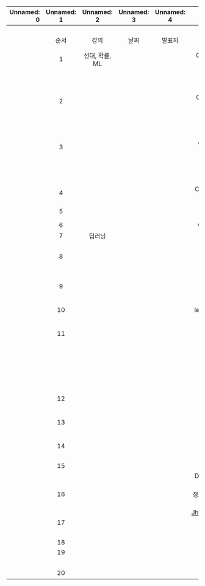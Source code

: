 | Unnamed: 0 | Unnamed: 1 | Unnamed: 2 | Unnamed: 3 | Unnamed: 4 | Unnamed: 5 | Unnamed: 6 | Unnamed: 7 | Unnamed: 8 |
|--:|:-:|:-:|:-:|:-:|:-:|:-:|:-:|:-:|
| | | | | | | | | |
| | | | | | | | | |
| | | | | | | | | |
| | | | | | | | | |
| | 순서 | 강의 | 날짜 | 발표자 | 강의 | 실습 | 조교 | 추가 자료 |
| | 1 | 선대, 확률, ML | | | CS 229 lec 1 - Introduction and Logistics, Review of Linear Algebra | 실습1,2 | | 실습1 ( https://drive.google.com/file/d/1Aqtea9FWbVdteVhv3U2eV11oi7MNtJh5/view?usp=sharing ) |
| | | | | | | | | 실습2 ( https://drive.google.com/file/d/1BD_Nc0Fbf-TzLTsbs_AYo5dZ3b0k93nu/view?usp=sharing ) |
| | 2 | | | | CS 229 lec 2 - Review of Matrix Calculus, Review of Probability | 실습 3,4 | | 실습3 ( https://drive.google.com/file/d/1gFugPjiYe70TfGLvWA-fnhM5VhEY2Iu7/view?usp=sharing ) |
| | | | | | | | | 실습4 ( https://drive.google.com/file/d/1XnJrNH5pXnfHVblGplEnhFZC56khNbQf/view?usp=sharing ) |
| | 3 | | | | CS 229 lec 3 - Review of Probability and Statistics, Setting of Supervised Learning | 실습5,6 | | 실습5 ( https://drive.google.com/file/d/16WbxPodPbYgroTCklA2Jtn6C-ztoph8U/view?usp=sharing ) |
| | | | | | | | | 실습6 ( https://drive.google.com/file/d/1uG6MRNYujZ1ZzarZs2xkw1psYEYHACWC/view?usp=sharing ) |
| | 4 | | | | CS 229 lec 4 - Linear Regression (Normal Equations, probabilistic interpretation), MLE | 실습 7 | | 실습7 ( https://drive.google.com/file/d/1M0LMryw5jujFgb8Gw-ul6UAlv7vKlqjP/view?usp=sharing ) |
| | 5 | | | | CS 229 lec 5 - Perceptron, Logistic Regression, Newton's Method | X | | |
| | 6 | | | | CS 229 lec 21 - Evaluation Metrics (F1, ROC, etc..) | | | |
| | 7 | 딥러닝 | | | lec 1-2 (Introduction, ML basics 1) | | | |
| | | | | | Discussion 1 | | | |
| | 8 | | | | lec 3-4 (ML basics 2, optimization) | hw1 | | https://distill.pub/2017/momentum/ |
| | | | | | Discussion 2 | | | https://openai.com/blog/deep-double-descent/ |
| | | | | | | | | https://mml-book.github.io/book/mml-book.pdf (p.291-p.303) |
| | 9 | | | | lec 5-6 (Backpropogation, CNN) | | | |
| | | | | | Discussion 3 | | | |
| | 10 | | | | lec 7-8(Getting neural nets to train, Computer Vision) | X | | overfitting in deep neural network ( https://lilianweng.github.io/lil-log/2019/03/14/are-deep-neural-networks-dramatically-overfitted.html ) |
| | | | | | Discussion 4 | | | |
| | 11 | | | | lec 9 Generating images from CNN, lec 10 RNN | | | RNN and Regularization(Dropout): |
| | | | | | Discussion 5 | | | https://medium.com/curg/deep-rnn-%EC%A0%95%EA%B7%9C%ED%99%94%EA%B0%80-%EA%B6%81%EA%B8%88%ED%95%B4-7d69f3bbc171 |
| | | | | | | | | Bidirenctional RNN: https://d2l.ai/chapter_recurrent-modern/bi-rnn.html |
| | | | | | | | | Seq to Seq Machine Translation: https://deep-learning-study.tistory.com/685 |
| | | | | | | | | Beam Search: https://littlefoxdiary.tistory.com/4 |
| | 12 | | | | lec11 Seq2Seq | | | |
| | | | | | Discussion 6 | | | |
| | 13 | | | | lec 12 Transformers | hw3 | | Transformer: https://nlp.seas.harvard.edu/2018/04/03/attention.html#model-architecture |
| | | | | | Discussion 7 | | | |
| | 14 | | | | lec 13 NLP applications | | | |
| | | | | | Discussion 8 (pretraining) | | | |
| | 15 | | | | lec 14-15 (Imitation learning, policy gradient) | | | |
| | | | | | Discussion 8 (imitation learning), discussion 9 (policy graident) | | | |
| | 16 | | | | 정보 이론 1~3 (Entropy, Cross-Entropy, KL Divergence) | hw2 | | |
| | | | | | https://www.youtube.com/watch?v=KRNz-JhWXC8&list=PLKs7xpqpX1bcQAHSjlZAv8vHftDj6kXrn | | | |
| | 17 | | | | lec 17 (Autoencoder & Latent variable model) | | | |
| | | | | | Discussion 10 | | | |
| | 18 | | | | lec 18 (VAE) | | | |
| | 19 | | | | lec 19 (GAN) | | | |
| | | | | | Discussion 11 | | | |
| | 20 | | | | 딥러닝 시험 | | | |
